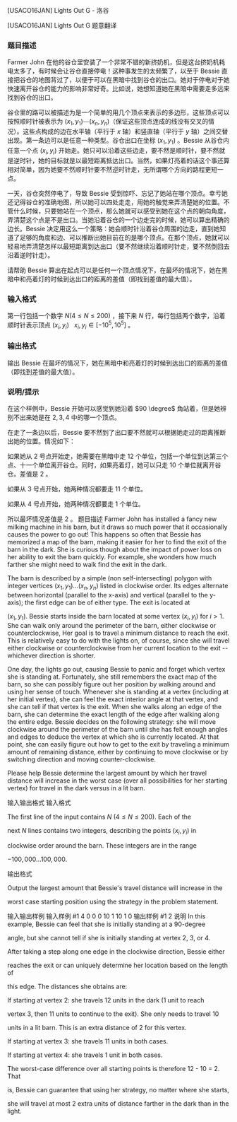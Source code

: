 



[USACO16JAN] Lights Out G - 洛谷














[USACO16JAN] Lights Out G
题意翻译
### 题目描述

Farmer John 在他的谷仓里安装了一个非常不错的新挤奶机，但是这台挤奶机耗电太多了，有时候会让谷仓直接停电！这种事发生的太频繁了，以至于 Bessie 直接把谷仓的地图背过了，以便于可以在黑暗中找到谷仓的出口。她对于停电对于她快速离开谷仓的能力的影响非常好奇。比如说，她想知道她在黑暗中需要走多远来找到谷仓的出口。

谷仓里的路可以被描述为是一个简单的用几个顶点来表示的多边形，这些顶点可以按照顺时针被表示为 $(x_1, y_1) \cdots (x_n, y_n)$（保证这些顶点连成的线没有交叉的情况）。这些点构成的边在水平轴（平行于 $x$ 轴）和竖直轴（平行于 $y$ 轴）之间交替出现。第一条边可以是任意一种类型。谷仓出口在坐标 $(x_1, y_1)$ 。Bessie 从谷仓内任意一个点 $(x_i, y_i)$ 开始走。她只可以沿着这些边走，要不然是顺时针，要不然就是逆时针，她的目标就是以最短距离抵达出口。当然，如果灯亮着的话这个事还算相对简单，因为她要不然顺时针要不然逆时针走，无所谓哪个方向的路程更短一点。

一天，谷仓突然停电了，导致 Bessie 受到惊吓、忘记了她站在哪个顶点。幸亏她还记得谷仓的准确地图，所以她可以四处走走，用她的触觉来弄清楚她的位置。不管什么时候，只要她站在一个顶点，那么她就可以感受到她在这个点的朝向角度，弄清楚这个点是不是出口。当她沿着谷仓的一个边走完的时候，她可以算出精确的边长。Bessie 决定用这么一个策略：她会顺时针沿着谷仓周围的边走，直到她知道了足够的角度和边、可以推断出她目前在的是哪个顶点。在那个顶点，她就可以轻易地弄清楚怎样以最短距离到达出口（要不然继续沿着顺时针走，要不然倒回去沿着逆时针走）。

请帮助 Bessie 算出在起点可以是任何一个顶点情况下，在最坏的情况下，她在黑暗中和亮着灯的时候到达出口的距离的差值（即找到差值的最大值）。

### 输入格式

第一行包括一个数字 $N (4 \leqslant N \leqslant 200)$ ，接下来 $N$ 行，每行包括两个数字，沿着顺时针表示顶点 $(x_i, y_i)$ &nbsp; $x_i, y_i \in [-10^5, 10^5]$ 。

### 输出格式

输出 Bessie 在最坏的情况下，她在黑暗中和亮着灯的时候到达出口的距离的差值（即找到差值的最大值）。

### 说明/提示

在这个样例中，Bessie 开始可以感觉到她沿着 $90 \degree$ 角站着，但是她辨别不出来她是在 $2, 3, 4$ 中的哪一个顶点。

在走了一条边以后，Bessie 要不然到了出口要不然就可以根据她走过的距离推断出她的位置。情况如下：

如果她从 $2$ 号点开始走，她需要在黑暗中走 $12$ 个单位，包括一个单位到达第三个点、十一个单位离开谷仓。同时，如果亮着灯，她可以只走 $10$ 个单位就离开谷仓。差值是 $2$ 。

如果从 $3$ 号点开始，她两种情况都要走 $11$ 个单位。

如果从 $4$ 号点开始，她两种情况都要走 $1$ 个单位。

所以最坏情况差值是 $2$ 。
题目描述
Farmer John has installed a fancy new milking machine in his barn, but it draws so much power that it occasionally causes the power to go out! This happens so often that Bessie has memorized a map of the barn, making it easier for her to find the exit of the barn in the dark. She is curious though about the impact of power loss on her ability to exit the barn quickly. For example, she wonders how much farther she might need to walk find the exit in the dark.


The barn is described by a simple (non self-intersecting) polygon with integer  vertices $(x_1, y_1) \ldots (x_n, y_n)$ listed in clockwise order.  Its edges alternate between horizontal (parallel to the x-axis) and vertical (parallel to the y-axis); the first edge can be of either type. The exit is located at

$(x_1, y_1)$.  Bessie starts inside the barn located at some vertex  $(x_i, y_i)$ for $i > 1$.  She can walk only around the perimeter of the barn, either clockwise or counterclockwise, Her goal is to travel a minimum distance to reach the exit. This is relatively easy to do with the lights on, of course, since she will travel either  clockwise or counterclockwise from her current location to the  exit -- whichever direction is shorter.


One day, the lights go out, causing Bessie to panic and forget which vertex she is standing at.  Fortunately, she still remembers the exact map of the barn, so she can possibly figure out her position by walking around and using her sense of touch.  Whenever she is standing at a vertex (including at her initial vertex), she can feel the exact interior angle at that vertex, and she can tell if that vertex is the exit.  When she walks along an edge of the barn, she can determine the exact length of the edge after walking along the entire edge.  Bessie decides on the following strategy: she will move clockwise around the perimeter of the barn until she has felt enough angles and edges to deduce the vertex at which she is currently located.  At that point, she can easily figure out how to get to the exit by traveling a minimum amount of remaining distance, either by continuing to move clockwise or by switching direction and moving counter-clockwise.


Please help Bessie determine the largest amount by which her travel distance will increase in the worst case (over all possibilities for her starting vertex) for travel in the dark versus in a lit barn.

输入输出格式
输入格式

The first line of the input contains $N$ ($4 \leq N \leq 200$).  Each of the

next $N$ lines contains two integers, describing the points $(x_i, y_i)$ in

clockwise order around the barn.  These integers are in the range

$-100,000 \ldots 100,000$.

输出格式

Output the largest amount that Bessie's travel distance will increase in the

worst case starting position using the strategy in the problem statement.

输入输出样例
输入样例 #1
4
0 0
0 10
1 10
1 0
输出样例 #1
2
说明
In this example, Bessie can feel that she is initially standing at a 90-degree

angle, but she cannot tell if she is initially standing at vertex 2, 3, or 4.

After taking a step along one edge in the clockwise direction, Bessie either

reaches the exit or can uniquely determine her location based on the length of

this edge.  The distances she obtains are:

If starting at vertex 2: she travels 12 units in the dark (1 unit to reach

vertex 3, then 11 units to continue to the exit).  She only needs to travel 10

units in a lit barn.  This is an extra distance of 2 for this vertex.

If starting at vertex 3: she travels 11 units in both cases.

If starting at vertex 4: she travels 1 unit in both cases.

The worst-case difference over all starting points is therefore 12 - 10 = 2.  That

is, Bessie can guarantee that using her strategy, no matter where she starts,

she will travel at most 2 extra units of distance farther in the dark than in the light.







